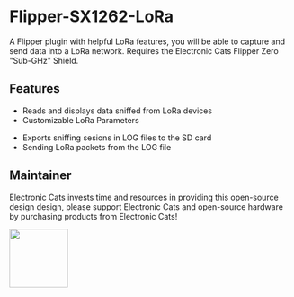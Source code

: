 # Flipper-SX1262-LoRa
A Flipper plugin with helpful LoRa features, you will be able to capture and send data into a LoRa network.
Requires the Electronic Cats Flipper Zero "Sub-GHz" Shield.

## Features
  * Reads and displays data sniffed from LoRa devices
  * Customizable LoRa Parameters
  <!-- * Hexadecimal or Normal data output format selector -->
  * Exports sniffing sesions in LOG files to the SD card
  * Sending LoRa packets from the LOG file
  <!-- * Saves the recent packet structures, then allows you to modify & inject them again -->
<!-- ## How to use the app -->

## Maintainer

Electronic Cats invests time and resources in providing this open-source design design, please support Electronic Cats and open-source hardware by purchasing products from Electronic Cats!

<a href="https://github.com/sponsors/ElectronicCats">
  <img src="https://electroniccats.com/wp-content/uploads/2020/07/Badge_GHS.png" height="104" />
</a>


